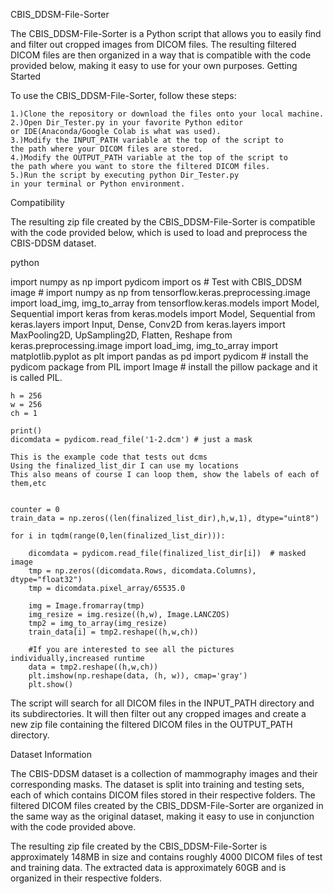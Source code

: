 CBIS_DDSM-File-Sorter

The CBIS_DDSM-File-Sorter is a Python script that allows you to easily find and filter out cropped images from DICOM files. The resulting filtered DICOM files are then organized in a way that is compatible with the code provided below, making it easy to use for your own purposes.
Getting Started

To use the CBIS_DDSM-File-Sorter, follow these steps:

    1.)Clone the repository or download the files onto your local machine.
    2.)Open Dir_Tester.py in your favorite Python editor 
    or IDE(Anaconda/Google Colab is what was used).
    3.)Modify the INPUT_PATH variable at the top of the script to 
    the path where your DICOM files are stored.
    4.)Modify the OUTPUT_PATH variable at the top of the script to 
    the path where you want to store the filtered DICOM files.
    5.)Run the script by executing python Dir_Tester.py 
    in your terminal or Python environment.
    
Compatibility

The resulting zip file created by the CBIS_DDSM-File-Sorter is compatible with the code provided below, which is used to load and preprocess the CBIS-DDSM dataset.

python

import numpy as np
import pydicom
import os
    # Test with CBIS_DDSM image
    #
    import numpy as np
    from tensorflow.keras.preprocessing.image import load_img, img_to_array
    from tensorflow.keras.models import Model, Sequential
    import keras
    from keras.models import Model, Sequential
    from keras.layers import Input, Dense, Conv2D
    from keras.layers import MaxPooling2D, UpSampling2D, Flatten, Reshape
    from keras.preprocessing.image import load_img, img_to_array
    import matplotlib.pyplot as plt
    import pandas as pd
    import pydicom        # install the pydicom package
    from PIL import Image # install the pillow package and it is called PIL.
    
    h = 256
    w = 256
    ch = 1
    
    print()
    dicomdata = pydicom.read_file('1-2.dcm') # just a mask

    This is the example code that tests out dcms
    Using the finalized_list_dir I can use my locations
    This also means of course I can loop them, show the labels of each of them,etc
    

    counter = 0
    train_data = np.zeros((len(finalized_list_dir),h,w,1), dtype="uint8")
    
    for i in tqdm(range(0,len(finalized_list_dir))):
      
        dicomdata = pydicom.read_file(finalized_list_dir[i])  # masked image
        tmp = np.zeros((dicomdata.Rows, dicomdata.Columns), dtype="float32")
        tmp = dicomdata.pixel_array/65535.0
            
        img = Image.fromarray(tmp)
        img_resize = img.resize((h,w), Image.LANCZOS)
        tmp2 = img_to_array(img_resize)
        train_data[i] = tmp2.reshape((h,w,ch))
    
        #If you are interested to see all the pictures individually,increased runtime
        data = tmp2.reshape((h,w,ch))
        plt.imshow(np.reshape(data, (h, w)), cmap='gray')
        plt.show()

The script will search for all DICOM files in the INPUT_PATH directory and its subdirectories. It will then filter out any cropped images and create a new zip file containing the filtered DICOM files in the OUTPUT_PATH directory.

Dataset Information

The CBIS-DDSM dataset is a collection of mammography images and their corresponding masks. The dataset is split into training and testing sets, each of which contains DICOM files stored in their respective folders. The filtered DICOM files created by the CBIS_DDSM-File-Sorter are organized in the same way as the original dataset, making it easy to use in conjunction with the code provided above.

The resulting zip file created by the CBIS_DDSM-File-Sorter is approximately 148MB in size and contains roughly 4000 DICOM files of test and training data. The extracted data is approximately 60GB and is organized in their respective folders.
